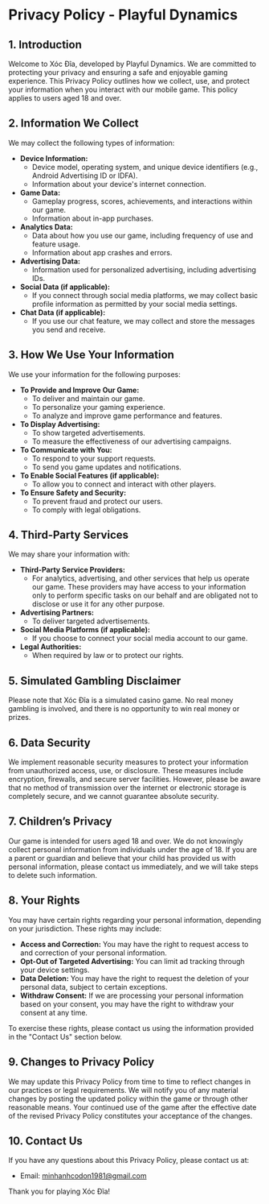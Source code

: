 #   Privacy Policy - Playful Dynamics


##   1.  Introduction

Welcome to Xóc Đĩa, developed by Playful Dynamics. We are committed to protecting your privacy and ensuring a safe and enjoyable gaming experience. This Privacy Policy outlines how we collect, use, and protect your information when you interact with our mobile game. This policy applies to users aged 18 and over.

##   2.  Information We Collect

We may collect the following types of information:

* **Device Information:**
    * Device model, operating system, and unique device identifiers (e.g., Android Advertising ID or IDFA).
    * Information about your device's internet connection.
* **Game Data:**
    * Gameplay progress, scores, achievements, and interactions within our game.
    * Information about in-app purchases.
* **Analytics Data:**
    * Data about how you use our game, including frequency of use and feature usage.
    * Information about app crashes and errors.
* **Advertising Data:**
    * Information used for personalized advertising, including advertising IDs.
* **Social Data (if applicable):**
    * If you connect through social media platforms, we may collect basic profile information as permitted by your social media settings.
* **Chat Data (if applicable):**
    * If you use our chat feature, we may collect and store the messages you send and receive.

##   3.  How We Use Your Information

We use your information for the following purposes:

* **To Provide and Improve Our Game:**
    * To deliver and maintain our game.
    * To personalize your gaming experience.
    * To analyze and improve game performance and features.
* **To Display Advertising:**
    * To show targeted advertisements.
    * To measure the effectiveness of our advertising campaigns.
* **To Communicate with You:**
    * To respond to your support requests.
    * To send you game updates and notifications.
* **To Enable Social Features (if applicable):**
    * To allow you to connect and interact with other players.
* **To Ensure Safety and Security:**
    * To prevent fraud and protect our users.
    * To comply with legal obligations.

##   4.  Third-Party Services

We may share your information with:

* **Third-Party Service Providers:**
    * For analytics, advertising, and other services that help us operate our game. These providers may have access to your information only to perform specific tasks on our behalf and are obligated not to disclose or use it for any other purpose.
* **Advertising Partners:**
    * To deliver targeted advertisements.
* **Social Media Platforms (if applicable):**
    * If you choose to connect your social media account to our game.
* **Legal Authorities:**
    * When required by law or to protect our rights.

##   5.  Simulated Gambling Disclaimer

Please note that Xóc Đĩa is a simulated casino game. No real money gambling is involved, and there is no opportunity to win real money or prizes.

##   6.  Data Security

We implement reasonable security measures to protect your information from unauthorized access, use, or disclosure. These measures include encryption, firewalls, and secure server facilities. However, please be aware that no method of transmission over the internet or electronic storage is completely secure, and we cannot guarantee absolute security.

##   7.  Children’s Privacy

Our game is intended for users aged 18 and over. We do not knowingly collect personal information from individuals under the age of 18. If you are a parent or guardian and believe that your child has provided us with personal information, please contact us immediately, and we will take steps to delete such information.

##   8.  Your Rights

You may have certain rights regarding your personal information, depending on your jurisdiction. These rights may include:

* **Access and Correction:** You may have the right to request access to and correction of your personal information.
* **Opt-Out of Targeted Advertising:** You can limit ad tracking through your device settings.
* **Data Deletion:** You may have the right to request the deletion of your personal data, subject to certain exceptions.
* **Withdraw Consent:** If we are processing your personal information based on your consent, you may have the right to withdraw your consent at any time.

To exercise these rights, please contact us using the information provided in the "Contact Us" section below.

##   9.  Changes to Privacy Policy

We may update this Privacy Policy from time to time to reflect changes in our practices or legal requirements. We will notify you of any material changes by posting the updated policy within the game or through other reasonable means. Your continued use of the game after the effective date of the revised Privacy Policy constitutes your acceptance of the changes.

##   10. Contact Us

If you have any questions about this Privacy Policy, please contact us at:

* Email: minhanhcodon1981@gmail.com

Thank you for playing Xóc Đĩa!